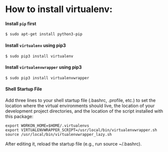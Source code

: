 # How to install virtualenv:

#### Install `pip` first

    $ sudo apt-get install python3-pip
    
#### Install `virtualenv` using pip3

    $ sudo pip3 install virtualenv 


#### Install `virtualenvwrapper` using pip3

    $ sudo pip3 install virtualenvwrapper
    
#### Shell Startup File
Add three lines to your shell startup file (.bashrc, .profile, etc.) to set the location where the virtual environments should live, the location of your development project directories, and the location of the script installed with this package:

    export WORKON_HOME=$HOME/.virtualenvs
    export VIRTUALENVWRAPPER_SCRIPT=/usr/local/bin/virtualenvwrapper.sh
    source /usr/local/bin/virtualenvwrapper_lazy.sh
    
After editing it, reload the startup file (e.g., run source ~/.bashrc).